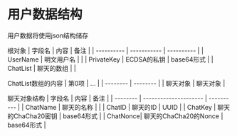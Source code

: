 # 用户数据结构
用户数据将使用json结构储存

根对象
| 字段名     | 内容        | 备注       |
| ---------- | ----------- | ---------- |
| UserName   | 明文用户名  |            |
| PrivateKey | ECDSA的私钥 | base64形式 |
| ChatList   | 聊天的数组  |            |

ChatList数组的内容
| 第0项    | ...      |
| -------- | -------- |
| 聊天对象 | 聊天对象 |

聊天对象结构
| 字段名   | 内容                  | 备注       |
| -------- | --------------------- | ---------- |
| ChatName | 聊天的名称            |            |
| ChatID   | 聊天的ID              | UUID       |
| ChatKey  | 聊天的ChaCha20密钥    | base64形式 |
| ChatNonce| 聊天的ChaCha20的Nonce | base64形式 |